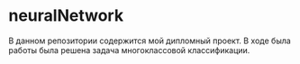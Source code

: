 # neuralNetwork
В данном репозитории содержится мой дипломный проект. В ходе была работы была решена задача многоклассовой классификации.
